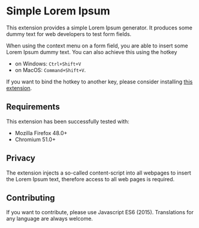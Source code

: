 # Simple Lorem Ipsum

This extension provides a simple Lorem Ipsum generator.
It produces some dummy text for web developers to test form fields.

When using the context menu on a form field, you are able to insert some 
Lorem Ipsum dummy text. You can also achieve this using the hotkey 
- on Windows: ```Ctrl+Shift+V``` 
- on MacOS: ```Command+Shift+V```.

If you want to bind the hotkey to another key, please consider installing
[this extension](https://addons.mozilla.org/en-US/firefox/addon/s3menu-wizard/).


## Requirements

This extension has been successfully tested with:
- Mozilla Firefox 48.0+
- Chromium 51.0+


## Privacy

The extension injects a so-called content-script into all webpages to insert
the Lorem Ipsum text, therefore access to all web pages is required.


## Contributing

If you want to contribute, please use Javascript ES6 (2015).
Translations for any language are always welcome.